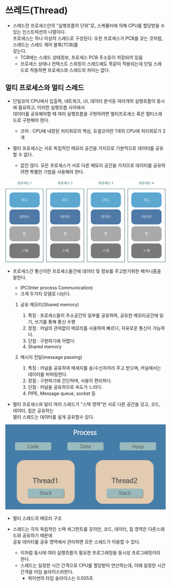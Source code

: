 # 쓰레드(Thread)

- 스레드란 프로세스안의 "실행흐름의 단위"로, 스케쥴러에 의해 CPU를 할당받을 수 있는 인스트럭션의 나열이다.<br>
프로세스는 하나 이상의 스레드로 구성된다. 또한 프로세스가 PCB를 갖는 것처럼, 스레드는 스레드 제어 블록(TCB)를<br>
갖는다. 
    - TCB에는 스레드 상태정보, 프로세스 PCB 주소등이 저장되어 있음
    - 프로세스 상태나 컨텍스트 스위칭이 스레드에도 똑같이 적용되는데 단일 스레드로 작동하면 프로세스와 스레드의 차이는 없다.
    
    
## 멀티 프로세스와 멀티 스레드

- 단일코어 CPU에서 입출력, 네트워크, UI, 데이터 분석등 여러개의 실행흐름이 동시에 필요하고, 이러한 실행흐름 사이에서<br>
데이터를 공유해야할 때 여러 실행흐름을 구현하려면 멀티프로세스 혹은 멀티스레드로 구현해야 한다.
    - 코어 : CPU에 내장된 처리회로의 핵심, 듀얼코어란 1개의 CPU에 처리회로가 2개
    
- 멀티 프로세스는 서로 독립적인 메모리 공간을 가지므로 기본적으로 데이터를 공유할 수 없다.
    - 없진 않다. 모든 프로세스가 서로 다른 메모리 공간을 가지므로 데이터를 공유하려면 특별한 기법을 사용해야 한다.
    
![프로레스상태](../../images/멀티프로세스.png)

- 프로세스간 통신이란 프로세스들간에 데이터 및 정보를 주고받기위한 메커니즘을 말한다.
    - IPC(Inter process Communication)
    - 크게 두가지 모델로 나뉜다.
    
    1. 공유 메모리(Shared memory)
        1. 특징 : 프로세스들이 주소공간의 일부를 공유하여, 공유한 메모리공간에 읽기, 쓰기를 통해 통신 수행
        2. 장점 : 커널의 관여없이 메로리를 사용하여 빠르다, 자유로운 통신이 가능하다.
        3. 단점 : 구현하기에 어렵다:
        4. Shared memory
        
    2. 메시지 전달(message passing)
        1. 특징 : 커널을 공유하여 메세지를 송/수신자끼리 주고 받으며, 커널에서는 데이터를 버퍼링한다.
        2. 장점 : 구현하기에 간단하며, 사용이 편리하다.
        3. 단점 : 커널을 공유하므로 속도가 느리다.
        4. PIPE, Message queue, socket 등
        
        
- 멀티 프로세스와 달리 여러 스레드가 "스택 영역"만 서로 다른 공간을 갖고, 코드, 데이터, 힙은 공유하는<br>
멀티 스레드는 데이터를 쉽게 공유할수 있다.

![프로레스상태](../../images/멀티스레드.png)
- 멀티 스레드의 메모리 구조


- 스레드는 각자 독립적인 스택 세그먼트를 갖지만, 코드, 데이터, 힙 영역은 다른스레드와 공유하기 때문에<br>
공유 데이터를 공유 영역에서 관리하면 모든 스레드가 이용할 수 있다.
    - 이처럼 동시에 여러 실행흐름이 필요한 프로그래밍을 동시성 프로그래밍이라 한다.
    - 스레드는 일정한 시간 간격으로 CPU를 할당받아 연산하는데, 이떄 일정한 시간 간격을 타임 슬라이스라한다.
        - 파이썬의 타임 슬라이스는 0.005초

